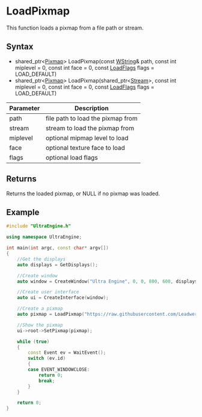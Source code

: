 # LoadPixmap

This function loads a pixmap from a file path or stream.

## Syntax

- shared_ptr<[Pixmap](Pixmap.md)\> LoadPixmap(const [WString](WString.md)& path, const int miplevel = 0, const int face = 0, const [LoadFlags](Constants.md#LoadFlags) flags = LOAD_DEFAULT)
- shared_ptr<[Pixmap](Pixmap.md)\> LoadPixmap(shared_ptr<[Stream](Stream.md)\>, const int miplevel = 0, const int face = 0, const [LoadFlags](Constants.md#LoadFlags) flags = LOAD_DEFAULT)

| Parameter | Description |
|---|---|
| path | file path to load the pixmap from |
| stream | stream to load the pixmap from |
| miplevel | optional mipmap level to load |
| face | optional texture face to load |
| flags | optional load flags |

## Returns
Returns the loaded pixmap, or NULL if no pixmap was loaded.

## Example

```c++
#include "UltraEngine.h"

using namespace UltraEngine;

int main(int argc, const char* argv[])
{
    //Get the displays
    auto displays = GetDisplays();

    //Create window
    auto window = CreateWindow("Ultra Engine", 0, 0, 800, 600, displays[0]);

    //Create user interface
    auto ui = CreateInterface(window);

    //Create a pixmap
    auto pixmap = LoadPixmap("https://raw.githubusercontent.com/Leadwerks/Documentation/master/Assets/Materials/Ground/dirt01.dds");

    //Show the pixmap
    ui->root->SetPixmap(pixmap);

    while (true)
    {
        const Event ev = WaitEvent();
        switch (ev.id)
        {
        case EVENT_WINDOWCLOSE:
            return 0;
            break;
        }
    }

    return 0;
}
```
